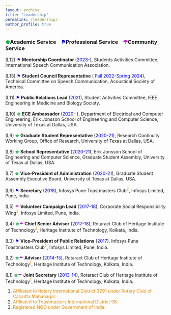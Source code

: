 ```yaml
---
layout: archive
title: "Leadership"
permalink: /leadership/
author_profile: true
---
```


### <span style="color: rgb(0, 179, 60);">&#9818;</span>Academic Service &nbsp;&nbsp; <span style="color: rgb(0, 0, 230);">&#9873;</span>Professional Service &nbsp;&nbsp; <span style="color: rgb(204, 0, 204);">&#9730;</span>Community Service 


(L12) <span style="color: rgb(0, 0, 230);">&#9873;</span> **Mentorship Coordinator** (<font color="#0000e6">2023-</font>), Students Activities Committee, International Speech Communication Association.<br>  
(L13) <span style="color: rgb(0, 0, 230);">&#9873;</span> **Student Council Representative** (<font color="#0000e6"> Fall 2022-Spring 2024</font>), Technical Committee on Speech Communication, Acoustical Society of America.<br>  
(L11) <span style="color: rgb(0, 0, 230);">&#9873;</span> **Public Relations Lead** (<font color="#0000e6">2021</font>), Student Activities Committee, IEEE Engineering in Medicine and Biology Society.<br>   
(L10) <span style="color: rgb(0, 179, 60);">&#9818;</span> **ECE Ambassador** (<font color="#0000e6">2020- </font>), Department of Electrical and Computer Engineering, Erik Jonsson School of Engineering and Computer Science, University of Texas at Dallas, USA.<br>  
(L9) <span style="color: rgb(0, 179, 60);">&#9818;</span> **Graduate Student Representative** (<font color="#0000e6">2020-21</font>), Research Continuity Working Group, Office of Research, University of Texas at Dallas, USA.<br>  
(L8) <span style="color: rgb(0, 179, 60);">&#9818;</span> **School Representative** (<font color="#0000e6">2020-21</font>), Erik Jonsson School of Engineering and Computer Science, Graduate Student Assembly, University of Texas at Dallas, USA.<br>  
(L7) <span style="color: rgb(0, 179, 60);">&#9818;</span> **Vice-President of Administration** (<font color="#0000e6">2020-21</font>), Graduate Student Assembly Executive Board, University of Texas at Dallas, USA.<br>  
(L6) <span style="color: rgb(0, 0, 230);">&#9873;</span> **Secretary** (<font color="#0000e6">2018</font>), Infosys Pune Toastmasters Club<sup><font color="#e68a00">2</font></sup>, Infosys Limited, Pune, India.<br>  
(L5) <span style="color: rgb(204, 0, 204);">&#9730;</span> **Volunteer Campaign Lead** (<font color="#0000e6">2017-18</font>), Corporate Social Responsibility Wing<sup><font color="#e68a00">3</font></sup>, Infosys Limited, Pune, India.<br>  
(L4) <span style="color: rgb(0, 179, 60);">&#9818;</span><span style="color: rgb(204, 0, 204);">&#9730;</span> **Chief Senior Advisor** (<font color="#0000e6">2017-18</font>), Rotaract Club of Heritage Institute of Technology<sup><font color="#e68a00">1</font></sup>, Heritage Institute of Technology, Kolkata, India.<br>  
(L3) <span style="color: rgb(0, 0, 230);">&#9873;</span> **Vice-President of Public Relations** (<font color="#0000e6">2017</font>), Infosys Pune Toastmasters Club<sup><font color="#e68a00">2</font></sup>, Infosys Limited, Pune, India.<br>  
(L2) <span style="color: rgb(0, 179, 60);">&#9818;</span><span style="color: rgb(204, 0, 204);">&#9730;</span> **Advisor** (<font color="#0000e6">2014-15</font>), Rotaract Club of Heritage Institute of Technology<sup><font color="#e68a00">1</font></sup>, Heritage Institute of Technology, Kolkata, India.<br>  
(L1) <span style="color: rgb(0, 179, 60);">&#9818;</span><span style="color: rgb(204, 0, 204);">&#9730;</span> **Joint Secretary** (<font color="#0000e6">2013-14</font>), Rotaract Club of Heritage Institute of Technology<sup><font color="#e68a00">1</font></sup>, Heritage Institute of Technology, Kolkata, India.<br>  



  1. <font color="#e68a00">Affiliated to Rotary International District 3291 under Rotary Club of Calcutta Mahanagar.</font>
  2. <font color="#e68a00">Affiliated to Toastmasters International District 98.</font>
  3. <font color="#e68a00">Registered NGO under Government of India.</font>
